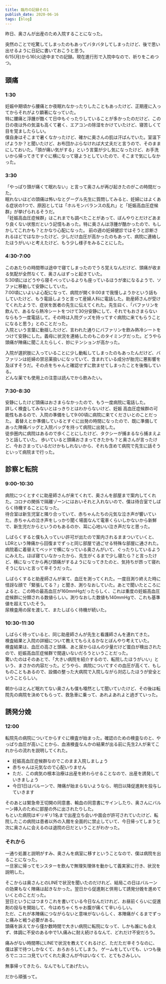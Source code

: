 ```yaml
---
title: 臨月の記録その1 
publish_date: 2020-06-16
tags: [blog]
---
```


昨日、奥さんが出産のため入院することになった。

突然のことで吃驚してしまったのもあってバタバタしてしまったけど、後で思い出せるように日記に書いておこうと思う。  
6/15(月)から16(火)途中までの記録。現在進行形で入院中なので、祈りをこめつつ。


## 頭痛

### 1:30
妊娠中期頃から腰痛とか夜眠れなかったりしたこともあったけど、正期産に入ってからそれがより顕著になっていた。  
特に腰痛と浮腫が酷くて日中もぐったりしていることが多かったのだけど、この日の夜は外の気温も高くて暑く、エアコンの除湿をかけていたけど、寝苦しくて目を覚ましたらしい。  
僕自身はそこまで暑くなかったけど、確かに奥さんの肌は汗ばんでいた。室温下げようか？と聞いたけど、お布団かぶらなければ大丈夫だと言うので、そのままにしておいた。「頭が痛い気がする」という言葉が少し気になったけど、お手洗いから帰ってきてすぐに横になって寝ようとしていたので、そこまで気にしなかった。

### 3:30
「やっぱり頭が痛くて眠れない」と言って奥さんが再び起きたのがこの時間だった。  
眠れないほどの頭痛は怖いなとグーグル先生に質問してみると、妊婦にはよくある症状の1つで、原因としては「ホルモンバランスの乱れ」と「妊娠高血圧症候群」が挙げられるそうだ。  
「妊娠高血圧症候群」はこれまでも調べたことがあって、ぼんやりとだけどあまり良くない状態だという記憶もあった。特に奥さんは浮腫が酷かったので、もしかしてこれかも？とかなり心配になった。
前の週の妊婦健診ではそうと診断されるほどではなかったけど、少しだけ血圧が高かったのもあって、病院に連絡したほうがいいと考えたけど、もう少し様子をみることにした。

### 4:30-7:00
このあたりの時間帯は途中で寝てしまったのでうろ覚えなんだけど、頭痛が收まる気配が全然なくて、奥さんはずっと起きていた。  
5:30頃にはどうやら寝そべっているよりも座っているほうが楽になるようで、ソファに移動して安静にしていた。  
7:00頃にいよいよ心配になって、病院が開く9:00まで我慢しようかという話もしていたけど、もう電話しようと言って産婦人科に電話した。助産師さんが受けてくれたようで、症状を医者の先生に伝えてくれた。先生曰く、「バファリンを飲んで、あるなら熱冷シートをつけて30分安静にして、それでもおさまらないならもう一度電話して。その時は入院グッズを持ってすぐ病院に来てもらうことになると思う」とのことだった。  
入院という言葉に動揺したけど、言われた通りにバファリンを飲み熱冷シートをつけて安静にした。義母に状況を連絡したのもこのタイミングだった。どうやら頭痛が陣痛に聞こえたらしく、妙にテンションが高かった。

入院が選択肢に入っていることに少し動転してしまったのもあったんだけど、バファリンは妊婦の禁忌薬扱いになっていて、含まれている成分が胎児に悪影響を及ぼすそうだ。その点をちゃんと確認せずに飲ませてしまったことを後悔している。  
どんな薬でも使用上の注意は読んでから飲みたい。

### 7:30-8:30
安静にしたけど頭痛はおさまらなかったので、もう一度病院に電話した。  
詳しく検査してみないとはっきりとはわからないけど、妊娠 高血圧症候群の可能性もあるので、入院の準備をして9:00頃に病院に来てくださいとのことだった。
着替えとか準備しているとすぐに出発の時間になったので、既に準備してあった陣痛バッグと入院バッグを持って病院に出発した。  
徒歩圏内に病院はあるので歩くことにしたけど、タクシーが捕まるなら捕まえようと話していた。
歩いていると頭痛おさまってきたかも？と奥さんが言ったけど、今おさまっているだけかもしれないから、それも含めて病院で先生に話そうといって病院まで行った。  


## 診察と転院

### 9:00-10:30
病院につくとすぐに助産師さんが来てくれて、奥さんを部屋まで案内してくれた。コロナの関係で隔離ゾーンにはおいそれと入れないので、僕は待合室でしばらく待機することになった。  
待合室は新生児室と隣り合っていて、赤ちゃんたちの元気な泣き声が響いていた。赤ちゃんの泣き声をしっかり聞く場面なんて電車くらいしかないから新鮮で、新生児だからというのもあるのか、耳に心地いい泣き声だなと思った。

しばらくすると僕も入っていい許可が出たので案内されるままついていくと、LDRという陣痛から回復までずっと同じ部屋で過ごせる特殊な部屋に通された。  
病院着に着替えてベッドで横になっている奥さんがいて、ぐったりしているようにみえた。ほぼ寝ていなかったから、先生がくるまで少し寝たら？と言ったけど、横になってから再び頭痛がするようになってきたのと、気持ちが昂って寝れそうにないと言って辛そうだった。

しばらくすると助産師さんが来て、血圧を測ってくれた。一度目測り終えた時に怪訝な顔で「緊張してる？」と聞き、測りなおしていた。あとで聞いたところによると、この時の最高血圧が160mmHgだったらしく、これは重度の妊娠高血圧症候群に分類される数値らしい。測りなおした数値も140mmHgで、これも基準値を超えていたそう。  
尿検査用の尿を渡して、またしばらく待機が続いた。

### 10:30-11:30
しばらく待っていると、同じ助産師さんが先生と看護師さんを連れてきた。  
検査結果と入院の詳細について教えてもらえるかなとぼんやり考えていた。  
検査結果は、血圧の高さと頭痛、あと尿からほんの少量だけど蛋白が検出されたので、妊娠高血圧症候群で間違いないだろうということだった。  
驚いたのはそのあとで、「大きい病院を紹介するので、転院したほうがいい」という、まさかの内容だった。どうやら、病院についてすぐの血圧が高くて、もしものこともあるので、設備の整った大病院で入院しながら対応したほうが安全ということらしい。

朝からほとんど眠れてない奥さんも僕も唖然として聞いていたけど、その後は転院先の病院を決めてもらって、救急車に乗って、あれよあれよと過ぎていった。


## 誘発分娩

### 12:00
転院先の病院についてからすぐに検査が始まった。確認のための検査なのと、やっぱり血圧が高いことから、血液検査なんかの結果が出る前に先生2人が来てこれからの流れを説明してくれた。

- 妊娠高血圧症候群なのでこのまま入院しましょう
- 赤ちゃんは元気なので心配いりません
- ただ、この病気の根本治療は出産を終わらせることなので、出産を誘発していきましょう
- 今日1日はバルーンで、陣痛が始まらないようなら、明日以降促進剤を投与していきます

そのあとは緊急帝王切開の同意書、輸血の同意書にサインしたり、奥さんにバルーン挿入のために部屋の外に出されたりした。  
もといた病院はギリギリ1名まで出産立ち会いや面会が許可されていたけど、転院したこの病院は患者以外の入館を全面的に禁止していて、今日帰ってしまうと次に奥さんに会えるのは退院の日だということがわかった。

### それから
一通り処置と説明がすみ、奥さんを病室に移すということなので、僕は病院を出ることになった。  
一旦家に帰ってモンスターを飲んで無理矢理体を動かして義実家に行き、状況を説明した。

そこからは奥さんとのLINEで状況を聞いたのだけれど、結局この日はバルーンの効果もなく陣痛は起きなかった。翌日から促進剤と併用して誘発分娩を進めていくとのことだった。  
翌日というにはつまりこれを書いている今日なんだけれど、お昼前くらいに促進剤の投与を開始して、今はめちゃくちゃお腹が痛くて辛いらしい。  
ただ、これが本陣痛につながらないと意味がないらしく、本陣痛がくるまでずっと痛みと戦う必要がある。  
頭痛を訴えてから僅か数時間で大きい病院に転院になって、しかも誰にも会えず、体調に不安のある中で1人痛みに耐え続けるなんて、どれだけ不安だろう。

痛みがない時間帯にLINEで状況を教えてくれるけど、ただただ辛そうなのに、僕は家で待つしかなくて、おろおろしてしまう。
ゲームをしていても、いつも後ろでニコニコ見ていてくれた奥さんが今はいなくて、とてもさみしい。

無事帰ってきたら、なんでもしてあげたい。

だから頑張って。
